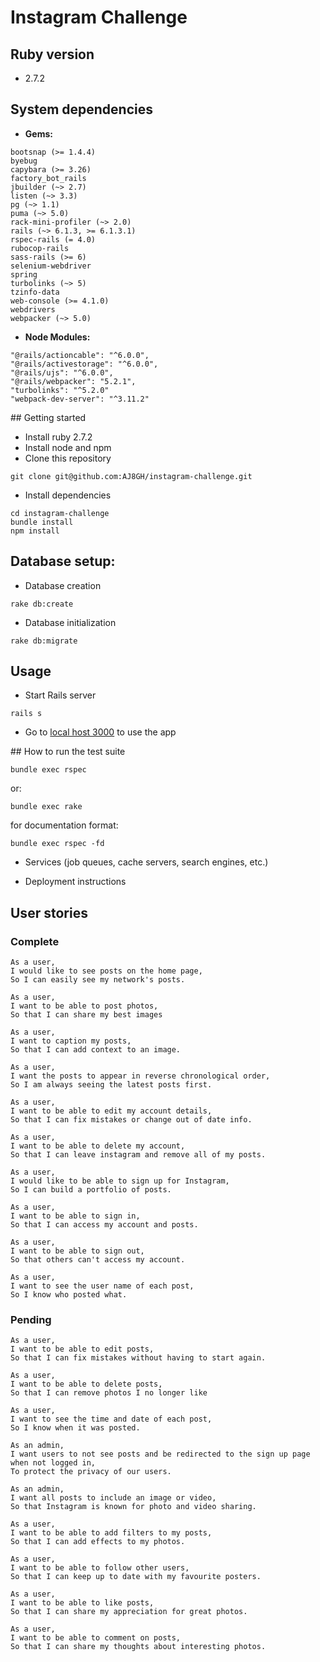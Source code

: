 Instagram Challenge
===================

## Ruby version
  * 2.7.2

## System dependencies

* **Gems:**
```
bootsnap (>= 1.4.4)
byebug
capybara (>= 3.26)
factory_bot_rails
jbuilder (~> 2.7)
listen (~> 3.3)
pg (~> 1.1)
puma (~> 5.0)
rack-mini-profiler (~> 2.0)
rails (~> 6.1.3, >= 6.1.3.1)
rspec-rails (= 4.0)
rubocop-rails
sass-rails (>= 6)
selenium-webdriver
spring
turbolinks (~> 5)
tzinfo-data
web-console (>= 4.1.0)
webdrivers
webpacker (~> 5.0)
```

* **Node Modules:**
```
"@rails/actioncable": "^6.0.0",
"@rails/activestorage": "^6.0.0",
"@rails/ujs": "^6.0.0",
"@rails/webpacker": "5.2.1",
"turbolinks": "^5.2.0"
"webpack-dev-server": "^3.11.2"
```

## Getting started

* Install ruby 2.7.2
* Install node and npm
* Clone this repository

```shell
git clone git@github.com:AJ8GH/instagram-challenge.git
```

* Install dependencies

```shell
cd instagram-challenge
bundle install
npm install
```

## Database setup:

* Database creation
```shell
rake db:create
```

* Database initialization
```shell
rake db:migrate
```

## Usage

* Start Rails server

```shell
rails s
```

* Go to [local host 3000](http://localhost:3000/) to use the app


## How to run the test suite

```shell
bundle exec rspec
```

or:
```shell
bundle exec rake
```

for documentation format:
```shell
bundle exec rspec -fd
```

* Services (job queues, cache servers, search engines, etc.)

* Deployment instructions

## User stories

### Complete
```
As a user,
I would like to see posts on the home page,
So I can easily see my network's posts.

As a user,
I want to be able to post photos,
So that I can share my best images

As a user,
I want to caption my posts,
So that I can add context to an image.

As a user,
I want the posts to appear in reverse chronological order,
So I am always seeing the latest posts first.

As a user,
I want to be able to edit my account details,
So that I can fix mistakes or change out of date info.

As a user,
I want to be able to delete my account,
So that I can leave instagram and remove all of my posts.

As a user,
I would like to be able to sign up for Instagram,
So I can build a portfolio of posts.

As a user,
I want to be able to sign in,
So that I can access my account and posts.

As a user,
I want to be able to sign out,
So that others can't access my account.

As a user,
I want to see the user name of each post,
So I know who posted what.
```

### Pending
```
As a user,
I want to be able to edit posts,
So that I can fix mistakes without having to start again.

As a user,
I want to be able to delete posts,
So that I can remove photos I no longer like

As a user,
I want to see the time and date of each post,
So I know when it was posted.

As an admin,
I want users to not see posts and be redirected to the sign up page when not logged in,
To protect the privacy of our users.

As an admin,
I want all posts to include an image or video,
So that Instagram is known for photo and video sharing.

As a user,
I want to be able to add filters to my posts,
So that I can add effects to my photos.

As a user,
I want to be able to follow other users,
So that I can keep up to date with my favourite posters.

As a user,
I want to be able to like posts,
So that I can share my appreciation for great photos.

As a user,
I want to be able to comment on posts,
So that I can share my thoughts about interesting photos.
```

